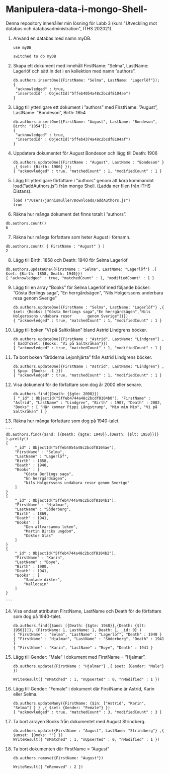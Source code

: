 # Manipulera-data-i-mongo-Shell-
Denna repository innehåller min lösning för Labb 3 (kurs "Utveckling mot databas och databasadministration", ITHS 202021).


1. Använd en databas med namn myDB.
   ```
   use myDB
   
   switched to db myDB
   ```

2. Skapa ett dokument med innehåll FirstName: ”Selma”, LastName: Lagerlöf och sätt in det i en kollektion med namn ”authors”.

   ```
   db.authors.insertOne({FirstName: "Selma", LastName: "Lagerlöf"});
   {
   	"acknowledged" : true,
   	"insertedId" : ObjectId("5ffeb4054a48c2bcdf8104ae")
   }
   ```

3. Lägg till ytterligare ett dokument i ”authors” med FirstName: ”August”, LastName: ”Bondeson”, Birth: 1854

   ```
   db.authors.insertOne({FirstName: "August", LastName: "Bondeson", Birth: "1854"});
   {
   	"acknowledged" : true,
   	"insertedId" : ObjectId("5ffeb4374a48c2bcdf8104af")
   }
   ```

4. Uppdatera dokumentet för August Bondeson och lägg till Death: 1906

   ```
   db.authors.updateOne({FirstName : "August", LastName : "Bondeson" } ,{ $set: {Birth: 1906} });
   { "acknowledged" : true, "matchedCount" : 1, "modifiedCount" : 1 }
   ```

5. Lägg till ytterligare författare i ”authors” genom att köra kommandot load(”addAuthors.js”) från mongo Shell. (Ladda ner filen från ITHS Distans).

   ```
   load ("/Users/jannismuller/Downloads/addAuthors.js")
   true
   ```

6.  Räkna hur många dokument det finns totalt i ”authors”.

   ```
   db.authors.count()
   6
   ```

7.  Räkna hur många författare som heter August i förnamn.

   ```
   db.authors.count( { FirstName : "August" } )
   2
   ```

8.  Lägg till Birth: 1858 och Death: 1940 för Selma Lagerlöf

   ```
   db.authors.updateOne({FirstName : "Selma", LastName: "Lagerlöf"} ,{ $set: {Birth: 1858, Death: 1940}})
   { "acknowledged" : true, "matchedCount" : 1, "modifiedCount" : 1 }
   ```

9.  Lägg till en array ”Books” för Selma Lagerlöf med följande böcker: ”Gösta Berlings saga”, ”En herrgårdsägen”, ”Nils Holgerssons underbara resa genom Sverige” 

    ```
    db.authors.updateOne({FirstName : "Selma", LastName: "Lagerlöf"} ,{ $set: {Books: ["Gösta Berlings saga","En herrgårdsägen","Nils Holgerssons undabara resor       genom Sverige"]}})
    { "acknowledged" : true, "matchedCount" : 1, "modifiedCount" : 1 }
    ```

10. Lägg till boken ”Vi på Saltkråkan” bland Astrid Lindgrens böcker. 

    ```
    db.authors.updateOne({FirstName : "Astrid", LastName: "Lindgren"} ,{ $addToSet: {Books: "Vi på Saltkråkan"}})
    { "acknowledged" : true, "matchedCount" : 1, "modifiedCount" : 1 }
    ```

11. Ta bort boken ”Bröderna Lejonhjärta” från Astrid Lindgrens böcker.

    ```
    db.authors.updateOne({FirstName : "Astrid", LastName: "Lindgren"} ,{ $pop: {Books: -1 }})
    { "acknowledged" : true, "matchedCount" : 1, "modifiedCount" : 1 }
    ```

12. Visa dokument för de författare som dog år 2000 eller senare.

    ```
    db.authors.find({Death: {$gte: 2000}})
    { "_id" : ObjectId("5ffeb4744a48c2bcdf8104b0"), "FirstName" : "Astrid", "LastName" : "Lindgren", "Birth" : 1907, "Death" : 2002, "Books" : [ "Här kommer Pippi Långstrump", "Mio min Mio", "Vi på Saltkråkan" ] }
    ```

13.  Räkna hur många författare som dog på 1940-talet. 

    ```
    db.authors.find({$and: [{Death: {$gte: 1940}},{Death: {$lt: 1950}}]} ).pretty()
    {
    	"_id" : ObjectId("5ffeb4054a48c2bcdf8104ae"),
    	"FirstName" : "Selma",
    	"LastName" : "Lagerlöf",
    	"Birth" : 1858,
    	"Death" : 1940,
    	"Books" : [
    		"Gösta Berlings saga",
    		"En herrgårdsägen",
    		"Nils Holgerssons undabara resor genom Sverige"
    	]
    }
    {
    	"_id" : ObjectId("5ffeb4744a48c2bcdf8104b1"),
    	"FirstName" : "Hjalmar",
    	"LastName" : "Söderberg",
    	"Birth" : 1869,
    	"Death" : 1941,
    	"Books" : [
    		"Den allvarsamma leken",
    		"Martin Bircks ungdom",
    		"Doktor Glas"
    	]
    }
    {
    	"_id" : ObjectId("5ffeb4744a48c2bcdf8104b2"),
    	"FirstName" : "Karin",
    	"LastName" : "Boye",
    	"Birth" : 1900,
    	"Death" : 1941,
    	"Books" : [
    		"Samlade dikter",
    		"Kallocain"
    	]
    }
    
    ```

14. Visa endast attributen FirstName, LastName och Death för de författare som dog på 1940-talet. 

    ```
    db.authors.find({$and: [{Death: {$gte: 1940}},{Death: {$lt: 1950}}]}, {FirstName: 1, LastName: 1, Death: 1, _id: 0} )
    { "FirstName" : "Selma", "LastName" : "Lagerlöf", "Death" : 1940 }
    { "FirstName" : "Hjalmar", "LastName" : "Söderberg", "Death" : 1941 }
    { "FirstName" : "Karin", "LastName" : "Boye", "Death" : 1941 }
    ```

15. Lägg till Gender: ”Male” i dokument med FirstName = ”Hjalmar”. 

    ```
    db.authors.update({FirstName : "Hjalmar"} ,{ $set: {Gender: "Male"} })
    
    WriteResult({ "nMatched" : 1, "nUpserted" : 0, "nModified" : 1 })
    ```

16. Lägg till Gender: ”Female” i dokument där FirstName är Astrid, Karin eller Selma.

    ```
    db.authors.updateMany({FirstName: {$in: ["Astrid", "Karin", "Selma"] } } ,{ $set: {Gender: "Female"} })
    { "acknowledged" : true, "matchedCount" : 3, "modifiedCount" : 3 }
    ```

17. Ta bort arrayen Books från dokumentet med August Strindberg.

    ```
    db.authors.update({FirstName : "August", LastName: "Strindberg"} ,{ $unset: {Books: ""} })
    WriteResult({ "nMatched" : 1, "nUpserted" : 0, "nModified" : 1 })
    ```

18. Ta bort dokumenten där FirstName = ”August”

    ```
    db.authors.remove({FirstName: "August"})

    WriteResult({ "nRemoved" : 2 })
    ```

